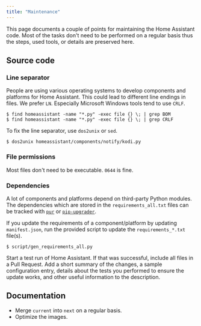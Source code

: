 ```yaml
---
title: "Maintenance"
---
```


This page documents a couple of points for maintaining the Home Assistant code. Most of the tasks don't need to be performed on a regular basis thus the steps, used tools, or details are preserved here.

## Source code

### Line separator

People are using various operating systems to develop components and platforms for Home Assistant. This could lead to different line endings in files. We prefer `LN`. Especially Microsoft Windows tools tend to use `CRLF`.

```shell
$ find homeassistant -name "*.py" -exec file {} \; | grep BOM
$ find homeassistant -name "*.py" -exec file {} \; | grep CRLF
```

To fix the line separator, use `dos2unix` or `sed`.

```shell
$ dos2unix homeassistant/components/notify/kodi.py
```

### File permissions

Most files don't need to be executable. `0644` is fine.

### Dependencies

A lot of components and platforms depend on third-party Python modules. The dependencies which are stored in the `requirements_all.txt` files can be tracked with [`pur`](https://pypi.org/project/pur/) or [`pip-upgrader`](https://github.com/simion/pip-upgrader).

If you update the requirements of a component/platform by updating `manifest.json`, run the provided script to update the `requirements_*.txt` file(s).

```shell
$ script/gen_requirements_all.py
```

Start a test run of Home Assistant. If that was successful, include all files in a Pull Request. Add a short summary of the changes, a sample configuration entry, details about the tests you performed to ensure the update works, and other useful information to the description.


## Documentation

- Merge `current` into `next` on a regular basis.
- Optimize the images.

